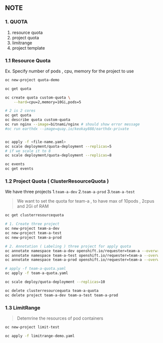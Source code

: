 ## NOTE 

### 1. QUOTA 
1. resource quota 
2. project quota 
3. limitrange 
4. project template 


### 1.1 Resource Quota 
Ex. Specify number of pods , cpu, memory for the project to use 

```bash 
oc new-project quota-demo 

oc get quota

oc create quota custom-quota \
    --hard=cpu=2,memory=10Gi,pods=5

# 2 is 2 cores 
oc get quota
oc describe quota custom-quota 
oc run nginx --image=bitnami/nginx # should show error message 
#oc run earthdx --image=quay.io/keokay888/earthdx-private


oc apply -f <file-name.yaml> 
oc scale deployment/quota-deployment --replicas=5
# if we scale it to 8
oc scale deployment/quota-deployment --replicas=8

oc events 
oc get events 

```


### 1.2 Project Quota ( ClusterResourceQuota )
We have three projects 
1.`team-a-dev`
2.`team-a-prod`
3.`team-a-test`

> We want to set the quota for team-a , to have max of 10pods , 2cpus and 2Gi of RAM

```bash
oc get clusterresourcequota 

# 1. Create three project 
oc new-project team-a-dev
oc new-project team-a-test
oc new-project team-a-prod

# 2. Annotation ( Labeling ) three project for apply quota 
oc annotate namespace team-a-dev openshift.io/requester=team-a --overwrite
oc annotate namespace team-a-test openshift.io/requester=team-a --overwrite
oc annotate namespace team-a-prod openshift.io/requester=team-a --overwrite

# apply -f team-a-quota.yaml
oc apply -f team-a-quota.yaml

oc scale deploy/quota-deployment --replicas=10

oc delete clusterresourcequota team-a-quota
oc delete project team-a-dev team-a-test team-a-prod
```
### 1.3 LimitRange 
> Detemrine the resources  of pod containers 

```bash 
oc new-project limit-test

oc apply -f limitrange-demo.yaml

```